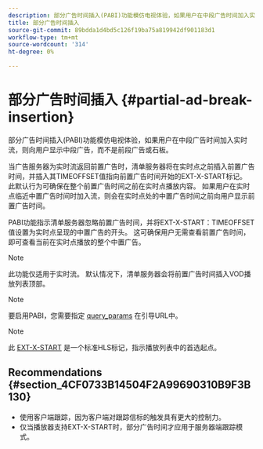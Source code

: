 ```yaml
---
description: 部分广告时间插入(PABI)功能模仿电视体验，如果用户在中段广告时间加入实时流，则向用户显示中段广告，而不是前段广告或石板。
title: 部分广告时间插入
source-git-commit: 89bdda1d4bd5c126f19ba75a819942df901183d1
workflow-type: tm+mt
source-wordcount: '314'
ht-degree: 0%

---
```



# 部分广告时间插入 {#partial-ad-break-insertion}

部分广告时间插入(PABI)功能模仿电视体验，如果用户在中段广告时间加入实时流，则向用户显示中段广告，而不是前段广告或石板。

当广告服务器为实时流返回前置广告时，清单服务器将在实时点之前插入前置广告时间，并插入其TIMEOFFSET值指向前置广告时间开始的EXT-X-START标记。 此默认行为可确保在整个前置广告时间之前在实时点播放内容。 如果用户在实时点临近中置广告时间时加入流，则会在实时点处的中置广告时间之前向用户显示前置广告时间。

PABI功能指示清单服务器忽略前置广告时间，并将EXT-X-START：TIMEOFFSET值设置为实时点呈现的中置广告的开头。 这可确保用户无需查看前置广告时间，即可查看当前在实时点播放的整个中置广告。

>[!NOTE]
>
>此功能仅适用于实时流。 默认情况下，清单服务器会将前置广告时间插入VOD播放列表顶部。

>[!NOTE]
>
>要启用PABI，您需要指定 [query_params](/help/primetime-ad-insertion/~old-msapi-topics/ms-getting-started/ms-api-query-params.md) 在引导URL中。

>[!NOTE]
>
>此 [EXT-X-START](https://tools.ietf.org/html/rfc8216#section-4.3.5.2) 是一个标准HLS标记，指示播放列表中的首选起点。

## Recommendations {#section_4CF0733B14504F2A99690310B9F3B130}

* 使用客户端跟踪，因为客户端对跟踪信标的触发具有更大的控制力。
* 仅当播放器支持EXT-X-START时，部分广告时间才应用于服务器端跟踪模式。